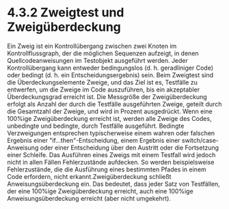 # 4.3.2 Zweigtest und Zweigüberdeckung

Ein Zweig ist ein Kontrollübergang zwischen zwei Knoten im Kontrollflussgraph, der die
möglichen Sequenzen aufzeigt, in denen Quellcodeanweisungen im Testobjekt ausgeführt
werden. Jeder Kontrollübergang kann entweder bedingungslos (d. h. geradliniger Code) oder
bedingt (d. h. ein Entscheidungsergebnis) sein.
Beim Zweigtest sind die Überdeckungselemente Zweige, und das Ziel ist es, Testfälle zu
entwerfen, um die Zweige im Code auszuführen, bis ein akzeptabler Überdeckungsgrad
erreicht ist. Die Messgröße der Zweigüberdeckung erfolgt als Anzahl der durch die Testfälle
ausgeführten Zweige, geteilt durch die Gesamtzahl der Zweige, und wird in Prozent
ausgedrückt.
Wenn eine 100%ige Zweigüberdeckung erreicht ist, werden alle Zweige des Codes,
unbedingte und bedingte, durch Testfälle ausgeführt. Bedingte Verzweigungen entsprechen
typischerweise einem wahren oder falschen Ergebnis einer "if...then"-Entscheidung, einem
Ergebnis einer switch/case-Anweisung oder einer Entscheidung über den Austritt oder die
Fortsetzung einer Schleife. Das Ausführen eines Zweigs mit einem Testfall wird jedoch nicht
in allen Fällen Fehlerzustände aufdecken. So werden beispielsweise Fehlerzustände, die die
Ausführung eines bestimmten Pfades in einem Code erfordern, nicht erkannt.Zweigüberdeckung schließt Anweisungsüberdeckung ein. Das bedeutet, dass jeder Satz von
Testfällen, der eine 100%ige Zweigüberdeckung erreicht, auch eine 100%ige
Anweisungsüberdeckung erreicht (aber nicht umgekehrt).